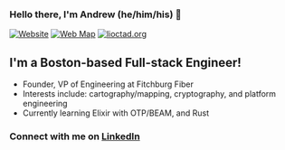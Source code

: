 ### Hello there, I'm Andrew (he/him/his) 👋

[![Website](https://img.shields.io/badge/WEBSITE-DCHR.HOST-brightgreen?style=for-the-badge)][website]
[![Web Map](https://img.shields.io/badge/BROWSE-MAPS-brightgreen?style=for-the-badge)](https://dchr.host/map)
[![lioctad.org](https://img.shields.io/badge/PLAY-OCTAD-brightgreen?style=for-the-badge)](https://lioctad.org)

## I'm a Boston-based Full-stack Engineer!

- Founder, VP of Engineering at Fitchburg Fiber
- Interests include: cartography/mapping, cryptography, and platform engineering
- Currently learning Elixir with OTP/BEAM, and Rust

### Connect with me on [LinkedIn][linkedin]  

[website]: https://dchr.host
[linkedin]: https://www.linkedin.com/in/dchr
